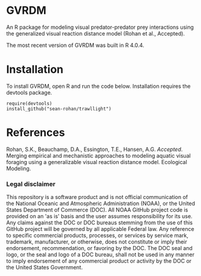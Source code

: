 # GVRDM
An R package for modeling visual predator-predator prey interactions using the generalized visual reaction distance model (Rohan et al., Accepted).

The most recent version of GVRDM was built in R 4.0.4.

# Installation

To install GVRDM, open R and run the code below. Installation requires the devtools package.

```
require(devtools)
install_github("sean-rohan/trawllight")
```

# References
Rohan, S.K., Beauchamp, D.A., Essington, T.E., Hansen, A.G. _Accepted_. Merging empirical and mechanistic approaches to modeling aquatic visual foraging using a generalizable visual reaction distance model. Ecological Modeling.

### Legal disclaimer

This repository is a software product and is not official communication of the National Oceanic and Atmospheric Administration (NOAA), or the United States Department of Commerce (DOC). All NOAA GitHub project code is provided on an 'as is' basis and the user assumes responsibility for its use. Any claims against the DOC or DOC bureaus stemming from the use of this GitHub project will be governed by all applicable Federal law. Any reference to specific commercial products, processes, or services by service mark, trademark, manufacturer, or otherwise, does not constitute or imply their endorsement, recommendation, or favoring by the DOC. The DOC seal and logo, or the seal and logo of a DOC bureau, shall not be used in any manner to imply endorsement of any commercial product or activity by the DOC or the United States Government.